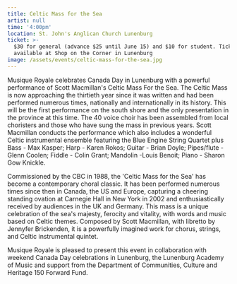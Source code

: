 ```yaml
---
title: Celtic Mass for the Sea
artist: null
time: '4:00pm'
location: St. John's Anglican Church Lunenburg
ticket: >-
  $30 for general (advance $25 until June 15) and $10 for student. Tickets are
  available at Shop on the Corner in Lunenburg
image: /assets/events/celtic-mass-for-the-sea.jpg
---
```


Musique Royale celebrates Canada Day in Lunenburg with a powerful performance of Scott Macmillan's Celtic Mass For the Sea. The Celtic Mass is now approaching the thirtieth year since it was written and had been performed numerous times, nationally and internationally in its history. This will be the first performance on the south shore and the only presentation in the province at this time. The 40 voice choir has been assembled from local choristers and those who have sung the mass in previous years. Scott Macmillan conducts the performance which also includes a wonderful Celtic instrumental ensemble featuring the Blue Engine String Quartet plus Bass - Max Kasper; Harp - Karen Rokos; Guitar - Brian Doyle; Pipes/flute - Glenn Coolen; Fiddle - Colin Grant; Mandolin -Louis Benoit; Piano - Sharon Gow Knickle.

Commissioned by the CBC in 1988, the 'Celtic Mass for the Sea' has become a contemporary choral classic. It has been performed numerous times since then in Canada, the US and Europe, capturing a cheering standing ovation at Carnegie Hall in New York in 2002 and enthusiastically received by audiences in the UK and Germany. This mass is a unique celebration of the sea's majesty, ferocity and vitality, with words and music based on Celtic themes. Composed by Scott Macmillan, with libretto by Jennyfer Brickenden, it is a powerfully imagined work for chorus, strings, and Celtic instrumental quintet.

Musique Royale is pleased to present this event in collaboration with weekend Canada Day celebrations in Lunenburg, the Lunenburg Academy of Music and support from the Department of Communities, Culture and Heritage 150 Forward Fund.
